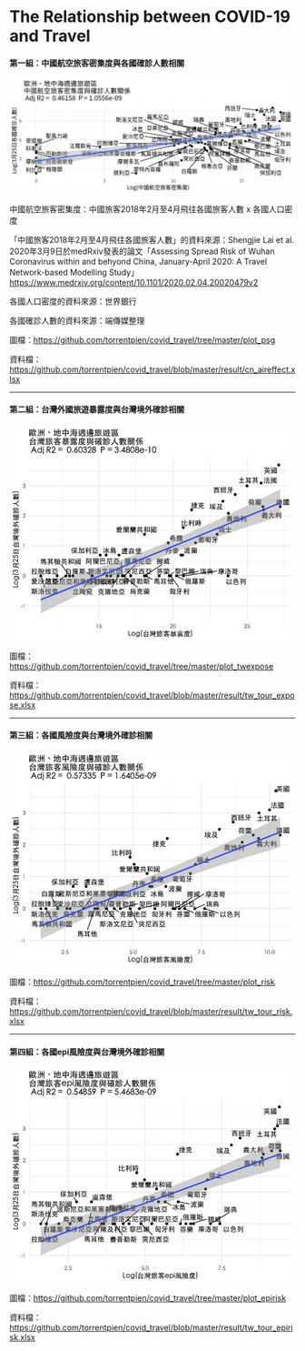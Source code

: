 # The Relationship between COVID-19 and Travel

#### 第一組：中國航空旅客密集度與各國確診人數相關

<p align="center"> 
<img src="https://github.com/torrentpien/covid_travel/blob/master/plot_psg/confirmed_20200325.png?raw=true">
</p>

中國航空旅客密集度：中國旅客2018年2月至4月飛往各國旅客人數 x 各國人口密度

「中國旅客2018年2月至4月飛往各國旅客人數」的資料來源：Shengjie Lai et al. 2020年3月9日於medRxiv發表的論文「Assessing Spread Risk of Wuhan Coronavirus within and behyond China, January-April 2020: A Travel Network-based Modelling Study」https://www.medrxiv.org/content/10.1101/2020.02.04.20020479v2

各國人口密度的資料來源：世界銀行

各國確診人數的資料來源：端傳媒整理

圖檔：https://github.com/torrentpien/covid_travel/tree/master/plot_psg

資料檔：https://github.com/torrentpien/covid_travel/blob/master/result/cn_aireffect.xlsx

****

#### 第二組：台灣外國旅遊暴露度與台灣境外確診相關

<p align="center"> 
<img src="https://github.com/torrentpien/covid_travel/blob/master/plot_twexpose/confirmed_20200325.png?raw=true">
</p>

圖檔：https://github.com/torrentpien/covid_travel/tree/master/plot_twexpose

資料檔：https://github.com/torrentpien/covid_travel/blob/master/result/tw_tour_expose.xlsx

****

#### 第三組：各國風險度與台灣境外確診相關

<p align="center"> 
<img src="https://github.com/torrentpien/covid_travel/blob/master/plot_risk/confirmed_20200325.png?raw=true">
</p>

圖檔：https://github.com/torrentpien/covid_travel/tree/master/plot_risk

資料檔：https://github.com/torrentpien/covid_travel/blob/master/result/tw_tour_risk.xlsx

****

#### 第四組：各國epi風險度與台灣境外確診相關

<p align="center"> 
<img src="https://github.com/torrentpien/covid_travel/blob/master/plot_epirisk/confirmed_20200325.png?raw=true">
</p>

圖檔：https://github.com/torrentpien/covid_travel/tree/master/plot_epirisk

資料檔：https://github.com/torrentpien/covid_travel/blob/master/result/tw_tour_epirisk.xlsx


